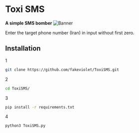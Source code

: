 # Toxi SMS
**A simple SMS bomber**
![Banner](https://user-images.githubusercontent.com/103173822/162192745-963517fc-e5fa-4e61-a437-326141c08b85.png)

Enter the target phone number (Iran) in input without first zero.
## Installation
1
```bash
git clone https://github.com/fakeviolet/ToxiSMS.git
```
2
```bash
cd ToxiSMS/
```
3
```bash
pip install -r requirements.txt
```
4
```bash
python3 ToxiSMS.py
```
